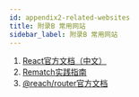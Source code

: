 ```yaml
---
id: appendix2-related-websites
title: 附录B 常用网站
sidebar_label: 附录B 常用网站
---
```


1. [React官方文档（中文）](https://www.reactjscn.com/)
2. [Rematch实践指南](https://rematch.gitbook.io/handbook/)
3. [@reach/router官方文档](https://reach.tech/router)
